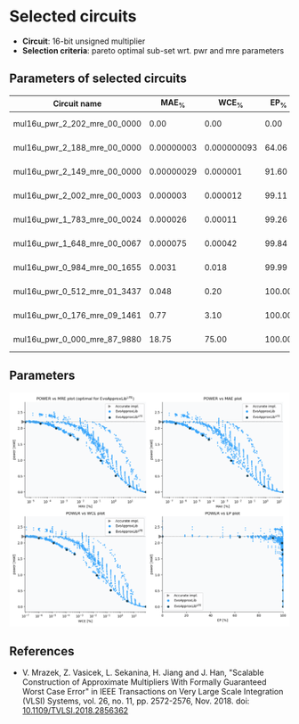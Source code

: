 
Selected circuits
===================
 - **Circuit**: 16-bit unsigned multiplier
 - **Selection criteria**: pareto optimal sub-set wrt. pwr and mre parameters

Parameters of selected circuits
----------------------------

| Circuit name | MAE<sub>%</sub> | WCE<sub>%</sub> | EP<sub>%</sub> | MRE<sub>%</sub> | MSE | Download |
| --- |  --- | --- | --- | --- | --- | --- | 
| mul16u_pwr_2_202_mre_00_0000 | 0.00 | 0.00 | 0.00 | 0.00 | 0 |   [[Verilog<sub>PDK45</sub>](mul16u_pwr_2_202_mre_00_0000_pdk45.v)] [[C](mul16u_pwr_2_202_mre_00_0000.c)] |
| mul16u_pwr_2_188_mre_00_0000 | 0.00000003 | 0.000000093 | 64.06 | 0.0000044 | 3.6 |   [[Verilog<sub>PDK45</sub>](mul16u_pwr_2_188_mre_00_0000_pdk45.v)] [[C](mul16u_pwr_2_188_mre_00_0000.c)] |
| mul16u_pwr_2_149_mre_00_0000 | 0.00000029 | 0.000001 | 91.60 | 0.000038 | 249 |   [[Verilog<sub>PDK45</sub>](mul16u_pwr_2_149_mre_00_0000_pdk45.v)] [[C](mul16u_pwr_2_149_mre_00_0000.c)] |
| mul16u_pwr_2_002_mre_00_0003 | 0.000003 | 0.000012 | 99.11 | 0.00034 | 25453 |   [[Verilog<sub>PDK45</sub>](mul16u_pwr_2_002_mre_00_0003_pdk45.v)] [[C](mul16u_pwr_2_002_mre_00_0003.c)] |
| mul16u_pwr_1_783_mre_00_0024 | 0.000026 | 0.00011 | 99.26 | 0.0024 | 20028.834e2 |   [[Verilog<sub>PDK45</sub>](mul16u_pwr_1_783_mre_00_0024_pdk45.v)] [[C](mul16u_pwr_1_783_mre_00_0024.c)] |
| mul16u_pwr_1_648_mre_00_0067 | 0.000075 | 0.00042 | 99.84 | 0.0067 | 16238.254e3 |   [[Verilog<sub>PDK45</sub>](mul16u_pwr_1_648_mre_00_0067_pdk45.v)] [[C](mul16u_pwr_1_648_mre_00_0067.c)] |
| mul16u_pwr_0_984_mre_00_1655 | 0.0031 | 0.018 | 99.99 | 0.17 | 26871.835e6 |   [[Verilog<sub>PDK45</sub>](mul16u_pwr_0_984_mre_00_1655_pdk45.v)] [[C](mul16u_pwr_0_984_mre_00_1655.c)] |
| mul16u_pwr_0_512_mre_01_3437 | 0.048 | 0.20 | 100.00 | 1.34 | 61508.569e8 |   [[Verilog<sub>PDK45</sub>](mul16u_pwr_0_512_mre_01_3437_pdk45.v)] [[C](mul16u_pwr_0_512_mre_01_3437.c)] |
| mul16u_pwr_0_176_mre_09_1461 | 0.77 | 3.10 | 100.00 | 9.15 | 15436.2e11 |   [[Verilog<sub>PDK45</sub>](mul16u_pwr_0_176_mre_09_1461_pdk45.v)] [[C](mul16u_pwr_0_176_mre_09_1461.c)] |
| mul16u_pwr_0_000_mre_87_9880 | 18.75 | 75.00 | 100.00 | 87.99 | 10407.645e14 |  [[Verilog<sub>generic</sub>](mul16u_pwr_0_000_mre_87_9880_gen.v)]  [[C](mul16u_pwr_0_000_mre_87_9880.c)] |
    
Parameters
--------------
![Parameters figure](fig.png)

References
--------------
   - V. Mrazek, Z. Vasicek, L. Sekanina, H. Jiang and J. Han, "Scalable Construction of Approximate Multipliers With Formally Guaranteed Worst Case Error" in IEEE Transactions on Very Large Scale Integration (VLSI) Systems, vol. 26, no. 11, pp. 2572-2576, Nov. 2018. doi: [10.1109/TVLSI.2018.2856362](https://dx.doi.org/10.1109/TVLSI.2018.2856362)

             
